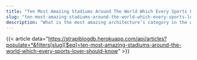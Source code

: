 ```yaml
---
title: "Ten Most Amazing Stadiums Around The World Which Every Sports Lover Should Know"
slug: "ten-most-amazing-stadiums-around-the-world-which-every-sports-lover-should-know"
description: "What is the most amazing architecture’s category in the world? The answer of this question would vary from the person to person, and everyone will give the answer according to its own preferences and likeness. However, the answer of a person who eats and breathe sports would be the 'sports stadiums'. Even in a general perspective, the stadiums are a very strong candidate to be the wonders of the architecting."
---
```


{{< article data="https://strapiblogdb.herokuapp.com/api/articles?populate=*&filters[slug][$eq]=ten-most-amazing-stadiums-around-the-world-which-every-sports-lover-should-know" >}}
